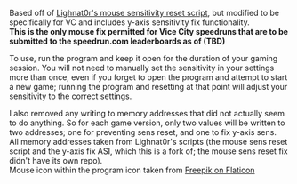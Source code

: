 Based off of [Lighnat0r's mouse sensitivity reset script](https://github.com/Lighnat0r-pers/Files/blob/master/GTA%20VC%20No%20Mouse%20Sensitivity%20Reset.zip), but modified to be specifically for VC and includes y-axis sensitivity fix functionality.  
**This is the only mouse fix permitted for Vice City speedruns that are to be submitted to the speedrun.com leaderboards as of (TBD)**  

To use, run the program and keep it open for the duration of your gaming session. You will not need to manually set the sensitivity in your settings more than once, even if you forget to open the program and attempt to start a new game; running the program and resetting at that point will adjust your sensitivity to the correct settings.

I also removed any writing to memory addresses that did not actually seem to do anything. So for each game version, only two values will be written to two addresses; one for preventing sens reset, and one to fix y-axis sens.  
All memory addresses taken from Lighnat0r's scripts (the mouse sens reset script and the y-axis fix ASI, which this is a fork of; the mouse sens reset fix didn't have its own repo).  
Mouse icon within the program icon taken from [Freepik on Flaticon](https://www.flaticon.com/free-icons/mouse)